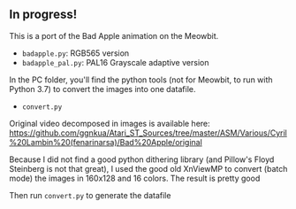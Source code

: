 ## In progress!

This is a port of the Bad Apple animation on the Meowbit.

 - `badapple.py`: RGB565 version
 - `badapple_pal.py`: PAL16 Grayscale adaptive version
 
 In the PC folder, you'll find the python tools (not for Meowbit, to run with Python 3.7) to convert the images into one datafile.
 - `convert.py`
 
Original video decomposed in images is available here: https://github.com/ggnkua/Atari_ST_Sources/tree/master/ASM/Various/Cyril%20Lambin%20(fenarinarsa)/Bad%20Apple/original

Because I did not find a good python dithering library (and Pillow's Floyd Steinberg is not that great), I used the good old XnViewMP to convert (batch mode) the images in 160x128 and 16 colors. The result is pretty good

Then run `convert.py` to generate the datafile
